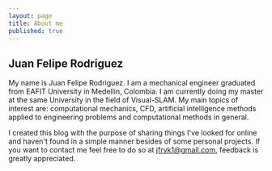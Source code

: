```yaml
---
layout: page
title: About me
published: true
---
```

## Juan Felipe Rodriguez

My name is Juan Felipe Rodriguez. I am a mechanical engineer graduated from EAFIT University in Medellin, Colombia. I am currently doing my master at the same University in the field of Visual-SLAM. My main topics of interest are: computational mechanics, CFD, artificial intelligence methods applied to engineering problems and computational methods in general.

I created this blog with the purpose of sharing things I've looked for online and haven't found in a simple manner besides of some personal projects.
If you want to contact me feel free to do so at jfrvk1@gmail.com, feedback is greatly appreciated.

